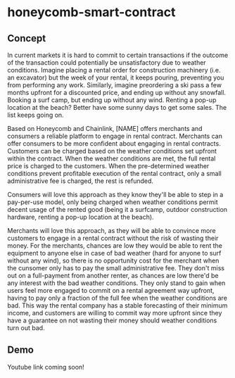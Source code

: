 # honeycomb-smart-contract
## Concept
In current markets it is hard to commit to certain transactions if the outcome of the transaction could potentially be unsatisfactory due to weather conditions. Imagine placing a rental order for construction machinery (i.e. an excavator) but the week of your rental, it keeps pouring, preventing you from performing any work. Similarly, imagine preordering a ski pass a few months upfront for a discounted price, and ending up without any snowfall. Booking a surf camp, but ending up without any wind. Renting a pop-up location at the beach? Better have some sunny days to get some sales. The list keeps going on.

Based on Honeycomb and Chainlink, [NAME] offers merchants and consumers a reliable platform to engage in rental contract. Merchants can offer consumers to be more confident about engaging in rental contracts. Customers can be charged based on the weather conditions set upfront within the contract. When the weather conditions are met, the full rental price is charged to the customers. When the pre-determined weather conditions prevent profitable execution of the rental contract, only a small administrative fee is charged, the rest is refunded.

Consumers will love this approach as they know they'll be able to step in a pay-per-use model, only being charged when weather conditions permit decent usage of the rented good (being it a surfcamp, outdoor construction hardware, renting a pop-up location at the beach). 


Merchants will love this approach, as they will be able to convince more customers to engage in a rental contract without the risk of wasting their money. For the merchants, chances are low they would be able to rent the equipment to anyone else in case of bad weather (hard for anyone to surf without any wind), so there is no opportunity cost for the merchant when the cunsomer only has to pay the small administrative fee. They don't miss out on a full-payment from another renter, as chances are low there'd be any interest with the bad weather conditions. They only stand to gain when users feel more engaged to commit on a rental agreement way upfront, having to pay only a fraction of the full fee when the weather conditions are bad. This way the rental company has a stable forecasting of their minimum income, and customers are willing to commit way more upfront since they have a guarantee on not wasting their money should weather conditions turn out bad.

## Demo
Youtube link coming soon!